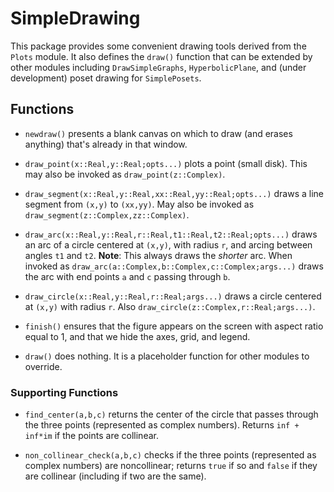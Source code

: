 # SimpleDrawing

This package provides some convenient drawing tools derived from the
`Plots` module. It also defines the `draw()` function that can be extended
by other modules including `DrawSimpleGraphs`, `HyperbolicPlane`, and
(under development) poset drawing for `SimplePosets`.

## Functions

+ `newdraw()` presents a blank canvas on which to draw (and erases anything)
that's already in that window.

+ `draw_point(x::Real,y::Real;opts...)` plots a point (small disk). This
may also be invoked as `draw_point(z::Complex)`.
+ `draw_segment(x::Real,y::Real,xx::Real,yy::Real;opts...)` draws a
line segment from `(x,y)` to `(xx,yy)`. May also be invoked as
`draw_segment(z::Complex,zz::Complex)`.
+ `draw_arc(x::Real,y::Real,r::Real,t1::Real,t2::Real;opts...)` draws an
arc of a circle centered at `(x,y)`, with radius `r`, and arcing between
angles `t1` and `t2`. **Note**: This always draws the *shorter* arc.
When invoked as `draw_arc(a::Complex,b::Complex,c::Complex;args...)` draws
the arc with end points `a` and `c` passing through `b`.
+ `draw_circle(x::Real,y::Real,r::Real;args...)` draws a circle centered
at `(x,y)` with radius `r`. Also `draw_circle(z::Complex,r::Real;args...)`.

+ `finish()` ensures that the figure appears on the screen with
aspect ratio equal to 1, and that
we hide the axes, grid, and legend.


+ `draw()` does nothing. It is a placeholder function for other modules to
override.

### Supporting Functions

+ `find_center(a,b,c)` returns the center of the circle that passes through
the three points (represented as complex numbers). Returns
`inf + inf*im` if the points are collinear.

+ `non_collinear_check(a,b,c)` checks if the three points (represented as
  complex numbers) are noncollinear; returns `true` if so and `false` if they
  are collinear (including if two are the same).
